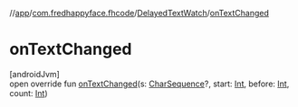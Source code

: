 //[app](../../../index.md)/[com.fredhappyface.fhcode](../index.md)/[DelayedTextWatch](index.md)/[onTextChanged](on-text-changed.md)

# onTextChanged

[androidJvm]\
open override fun [onTextChanged](on-text-changed.md)(s: [CharSequence](https://kotlinlang.org/api/latest/jvm/stdlib/kotlin/-char-sequence/index.html)?, start: [Int](https://kotlinlang.org/api/latest/jvm/stdlib/kotlin/-int/index.html), before: [Int](https://kotlinlang.org/api/latest/jvm/stdlib/kotlin/-int/index.html), count: [Int](https://kotlinlang.org/api/latest/jvm/stdlib/kotlin/-int/index.html))
